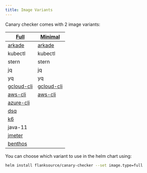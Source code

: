 ```yaml
---
title: Image Variants
---
```


Canary checker comes with 2 image variants:

| [Full](https://github.com/flanksource/canary-checker/blob/master/build/full/Dockerfile) | [Minimal](https://github.com/flanksource/canary-checker/blob/master/build/minimal/Dockerfile) |
| ------------------------------------------------------------ | ------------------------------------------------------------ |
| [arkade](https://github.com/alexellis/arkade)                | [arkade](https://github.com/alexellis/arkade)                |
| kubectl                                                      | kubectl                                                      |
| stern                                                        | stern                                                        |
| jq                                                           | jq                                                           |
| yq                                                           | yq                                                           |
| [gcloud-cli](https://cloud.google.com/sdk/gcloud)            | [gcloud-cli](https://cloud.google.com/sdk/gcloud)            |
| [aws-cli](https://aws.amazon.com/cli/)                       | [aws-cli](https://aws.amazon.com/cli/)                       |
| [azure-cli](https://learn.microsoft.com/en-us/cli/azure/)    |                                                              |
| [dsq](https://github.com/multiprocessio/dsq)                 |                                                              |
| [k6](https://github.com/grafana/k6)                          |                                                              |
| java-11                                                      |                                                              |
| [jmeter](https://jmeter.apache.org/)                         |                                                              |
| [benthos](https://benthos.dev)                                       |                                                              |



You can choose which variant to use in the helm chart using:

```bash
helm install flanksource/canary-checker --set image.type=full
```



